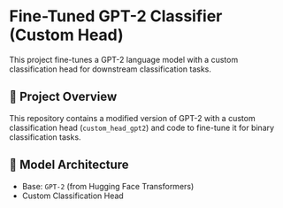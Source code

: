 # Fine-Tuned GPT-2 Classifier (Custom Head)

This project fine-tunes a GPT-2 language model with a custom classification head for downstream classification tasks.

## 📌 Project Overview

This repository contains a modified version of GPT-2 with a custom classification head (`custom_head_gpt2`) and code to fine-tune it for binary classification tasks.

## 🧠 Model Architecture

- Base: `GPT-2` (from Hugging Face Transformers)
- Custom Classification Head
